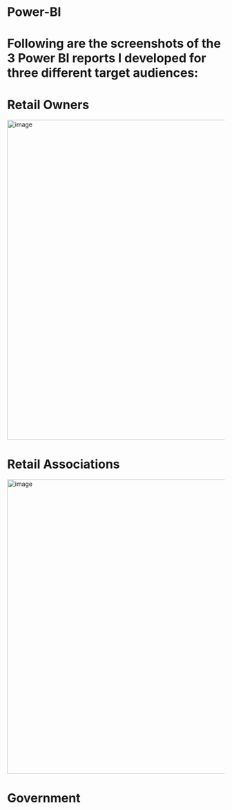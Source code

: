 # Power-BI

# Following are the screenshots of the 3 Power BI reports I developed for three different target audiences: 
# Retail Owners
<img width="740" alt="image" src="https://github.com/Akilvish/Power-BI/assets/120144203/e01f8571-45cf-4876-813a-95ba3831ba24">

# Retail Associations
<img width="682" alt="image" src="https://github.com/Akilvish/Power-BI/assets/120144203/15fd0ed8-8097-4c8e-adb8-8ea5fc1b6e46">

# Government
